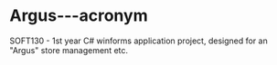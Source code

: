 Argus---acronym
===============

SOFT130 - 1st year C# winforms application project, designed for an "Argus" store management etc.

